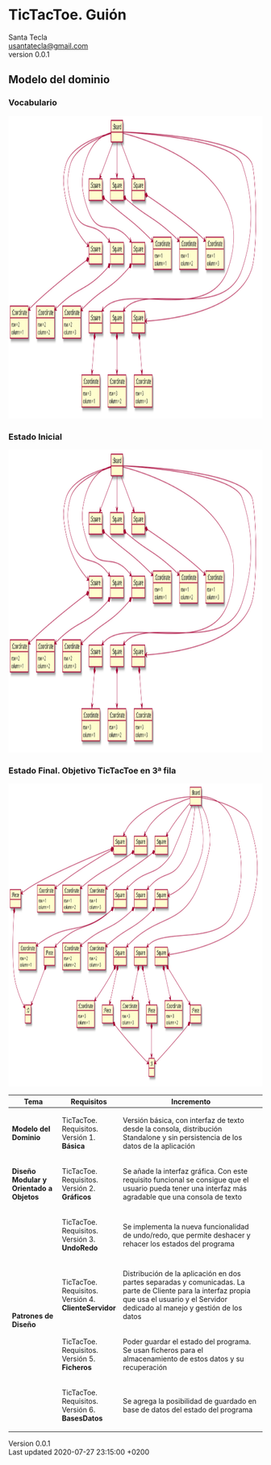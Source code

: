 <!DOCTYPE html>
<html lang="en">
<head>
<meta charset="UTF-8">
<meta http-equiv="X-UA-Compatible" content="IE=edge">
<meta name="viewport" content="width=device-width, initial-scale=1.0">
<meta name="generator" content="Asciidoctor 2.0.8">
<meta name="author" content="Santa Tecla">
</head>
<body class="book">
<div id="header">
<h1>TicTacToe. <strong>Guión</strong></h1>
<div class="details">
<span id="author" class="author">Santa Tecla</span><br>
<span id="email" class="email"><a href="mailto:parqueNaturalSantaTecla@gmail.com">usantatecla@gmail.com</a></span><br>
<span id="revnumber">version 0.0.1</span>
</div>
</div>
<div id="content">
<div id="preamble">
<div class="sectionbody">
<h2 id="arquitectura">Modelo del dominio</h2>
<div class="sect2">
<h3 id="arquitectura">Vocabulario</h3>
<div class="imageblock">
<div class="content">
<img src="build/docs/asciidoc/images/estadoInicialTicTacToe.svg" alt="estadoInicialTicTacToe" width="1000" height="600">
</div>
</div>
</div>
<div class="sect2">
<h3 id="arquitectura">Estado Inicial</h3>
<div class="imageblock">
<div class="content">
<img src="build/docs/asciidoc/images/estadoInicialTicTacToe.svg" alt="estadoInicialTicTacToe" width="1000" height="600">
</div>
</div>
</div>
<div class="sect2">
<h3 id="arquitectura">Estado Final. Objetivo TicTacToe en 3ª fila</h3>
<div class="imageblock">
<div class="content">
<img src="build/docs/asciidoc/images/estadoFinalTicTacToe.svg" alt="estadoFinalTicTacToe" width="1000" height="600">
</div>
</div>
</div>
<table class="tableblock frame-all grid-all stretch">
<colgroup>
<col style="width: 20%;">
<col style="width: 20%;">
<col style="width: 60%;">
</colgroup>
<thead>
<tr>
<th class="tableblock halign-left valign-top">Tema</th>
<th class="tableblock halign-left valign-top">Requisitos</th>
<th class="tableblock halign-left valign-top">Incremento</th>
</tr>
</thead>
<tbody>
<tr>
<td class="tableblock halign-left valign-top"><div class="content"><div class="paragraph">
<p><span class="red"><strong>Modelo del Dominio</strong></span></p>
</div></div></td>
<td class="tableblock halign-left valign-top"><div class="content"><div class="paragraph">
<p><span class="red">TicTacToe. Requisitos. Versión 1. <strong>Básica</strong></span></p>
</div></div></td>
<td class="tableblock halign-left valign-top" ><div class="content"><div class="paragraph">
<p><span class="red">Versión básica, con interfaz de texto desde la consola, distribución Standalone y sin persistencia de los datos de la aplicación</span></p>
</div></div></td>
</tr>
<td class="tableblock halign-left valign-top"><div class="content"><div class="paragraph">
<p><span class="blue"><strong>Diseño Modular y Orientado a Objetos</strong></span></p>
</div></div></td>
<td class="tableblock halign-left valign-top"><div class="content"><div class="paragraph">
<p><span class="blue">TicTacToe. Requisitos. Versión 2. <strong>Gráficos</strong></span></p>
</div></div></td>
<td class="tableblock halign-left valign-top"><div class="content"><div class="paragraph">
<p><span class="red">Se añade la interfaz gráfica. Con este requisito funcional se consigue que el usuario pueda tener una interfaz más agradable que una consola de texto</span></p>
</div></div></td>
</tr>
<tr>
<td class="tableblock halign-left valign-top" rowspan="6"><div class="content"><div class="paragraph">
<p><strong>Patrones de Diseño</strong></p>
</div></div></td>
<td class="tableblock halign-left valign-top"><div class="content"><div class="paragraph">
<p><span class="green">TicTacToe. Requisitos. Versión 3. <strong>UndoRedo</strong></span></p>
</div></div></td>
<td class="tableblock halign-left valign-top"><div class="content"><div class="paragraph">
<p><span class="red">Se implementa la nueva funcionalidad de undo/redo, que permite deshacer y rehacer los estados del programa</span></p>
</div></div></td>
</tr>
<tr>
<tr>
<td class="tableblock halign-left valign-top"><div class="content"><div class="paragraph">
<p><span class="yellow">TicTacToe. Requisitos. Versión 4. <strong>ClienteServidor</strong></span></p>
</div></div></td>
<td class="tableblock halign-left valign-top"><div class="content"><div class="paragraph">
<p><span class="red">Distribución de la aplicación en dos partes separadas y comunicadas. La parte de Cliente para la interfaz propia que usa el usuario y el Servidor dedicado al manejo y gestión de los datos</span></p>
</div></div></td>
</tr>
<tr>
<td class="tableblock halign-left valign-top"><div class="content"><div class="paragraph">
<p><span class="purple">TicTacToe. Requisitos. Versión 5. <strong>Ficheros</strong></span></p>
</div></div></td>
<td class="tableblock halign-left valign-top"><div class="content"><div class="paragraph">
<p><span class="red">Poder guardar el estado del programa. Se usan ficheros para el almacenamiento de estos datos y su recuperación</span></p>
</div></div></td>
</tr>
<tr>
<td class="tableblock halign-left valign-top"><div class="content"><div class="paragraph">
<p><span class="lime">TicTacToe. Requisitos. Versión 6. <strong>BasesDatos</strong></span></p>
</div></div></td>
<td class="tableblock halign-left valign-top"><div class="content"><div class="paragraph">
<p><span class="red">Se agrega la posibilidad de guardado en base de datos del estado del programa</span></p>
</div></div></td>
</tr>
</tbody>
</table>
</div>
</div>
</div>
<div id="footer">
<div id="footer-text">
Version 0.0.1<br>
Last updated 2020-07-27 23:15:00 +0200
</div>
</div>
</html>
